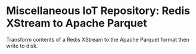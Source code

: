 # Miscellaneous IoT Repository: Redis XStream to Apache Parquet

Transform contents of a Redis XStream to the Apache Parquet format then write to disk.

